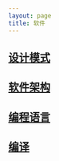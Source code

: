 ```yaml
---
layout: page
title: 软件
---
```


## [设计模式](md/design_pattern)

## [软件架构](md/architecture)

## [编程语言](md/language)

## [编译](md/compile)
